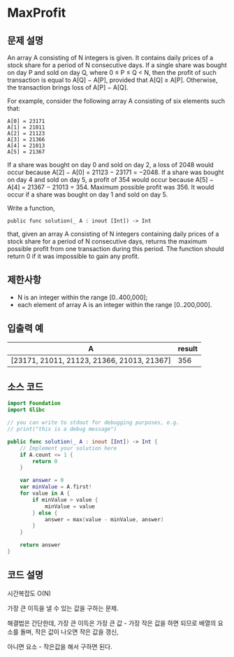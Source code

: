 # MaxProfit

## 문제 설명
An array A consisting of N integers is given. It contains daily prices of a stock share for a period of N consecutive days. If a single share was bought on day P and sold on day Q, where 0 ≤ P ≤ Q < N, then the profit of such transaction is equal to A[Q] − A[P], provided that A[Q] ≥ A[P]. Otherwise, the transaction brings loss of A[P] − A[Q].

For example, consider the following array A consisting of six elements such that:

    A[0] = 23171
    A[1] = 21011
    A[2] = 21123
    A[3] = 21366
    A[4] = 21013
    A[5] = 21367
If a share was bought on day 0 and sold on day 2, a loss of 2048 would occur because A[2] − A[0] = 21123 − 23171 = −2048. If a share was bought on day 4 and sold on day 5, a profit of 354 would occur because A[5] − A[4] = 21367 − 21013 = 354. Maximum possible profit was 356. It would occur if a share was bought on day 1 and sold on day 5.

Write a function,

    public func solution(_ A : inout [Int]) -> Int

that, given an array A consisting of N integers containing daily prices of a stock share for a period of N consecutive days, returns the maximum possible profit from one transaction during this period. The function should return 0 if it was impossible to gain any profit.

## 제한사항
 - N is an integer within the range [0..400,000];
 - each element of array A is an integer within the range [0..200,000].

## 입출력 예
| A | result |
| - | ------ |
|[23171, 21011, 21123, 21366, 21013, 21367]|356|

## 소스 코드
```Swift
import Foundation
import Glibc

// you can write to stdout for debugging purposes, e.g.
// print("this is a debug message")

public func solution(_ A : inout [Int]) -> Int {
    // Implement your solution here
    if A.count <= 1 {
        return 0
    }

    var answer = 0
    var minValue = A.first!
    for value in A {
        if minValue > value {
            minValue = value
        } else {
            answer = max(value - minValue, answer)
        }
    }

    return answer
}
```

## 코드 설명
시간복잡도 O(N)

가장 큰 이득을 낼 수 있는 값을 구하는 문제.

해결법은 간단한데, 가장 큰 이득은 가장 큰 값 - 가장 작은 값을 하면 되므로 배열의 요소를 돌며, 작은 값이 나오면 작은 값을 갱신,

아니면 요소 - 작은값을 해서 구하면 된다.